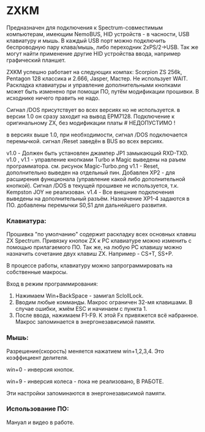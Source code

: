 # ZXKM

Предназначен для подключения к Spectrum-совместимым компьютерам, имеющим NemoBUS, HID устройств - 
в часности, USB клавиатуру и мышь. В каждый USB порт можно подключить беспроводную пару клава/мышь, 
либо переходник 2xPS/2->USB.
Так же могут найти применение другие HID устройства ввода, например графический планшет.

ZXKM успешно работает на следующих компах: Scorpion ZS 256k, Pentagon 128 классика и 2.666, Jasper, Мастер. 
Не использует WAIT. 
Раскладка клавиатуры и управление дополнительными кнопками может быть изменено при помощи ПО, путём модификации прошивки. 
В исходнике ничего править не надо.

 Сигнал /DOS присутствует во всех версиях но не используется.
 в версии 1.0 он сразу заходит на вывод EPM7128. Подключение к оригинальному ZX, 
 без модификации платы # НЕДОПУСТИМО !
 
 в версиях выше 1.0, при необходимости, сигнал /DOS подключается перемычкой. 
 сигнал /Reset заведён в BUS во всех версиях.

v1.0 - Должен быть установлен джампер JP1 замыкающий RXD-TXD. 
v1.0 , v1.1 - управление кнопками Тurbo и Magic выведены на раъем программатора. см. рисунок Magic-Turbo.png
v1.1 - Reset, дополнительно выведен на отдельный пин. Добавлен XP2 - для расширения 
       функционала (управление какой либо дополнительной кнопкой).
	   Сигнал /DOS в текущей прошивке не используется, т.к. Kempston JOY не реализован. 
v1.4 - Все внешние подключения выведены на дополнительный разъём. Назначение XP1-4 задаются в ПО.
	   добавлены перемычки S0,S1 для дальнейшего развития.

### Клавиатура:
Прошивка "по умолчанию" содержит раскладку всех основных клавиш ZX Spectrum. 
Привязку кнопок ZX к РС клавиатуре можно изменить с помощью прилагаемого ПО.
Так же, на любую РС клавишу можно назначить сочетание двух клавиш ZX. Например - СS+T, SS+P.

В процессе работы, клавиатуру можно запрограммировать на собственные макросы.

Вход в режим программирования:
1. Нажимаем Win+BackSpace - замигал SclollLock.
2. Вводим любые комманды. Макрос ограничен 32-мя клавишами.
   В случае ошибки, жмём ESC и начинаем с пункта 1.
3. После ввода, нажимаем F1-F9. К этой Fх привяжется всё набранное.
Макрос запоминается в энергонезависимой памяти.
  
### Мышь: 

Разрешение(скорость) меняется нажатием win+1,2,3,4. Это коэффициент делителя.

win+0 - инверсия кнопок.

win+9 - инверсия колеса - пока не реализовано, В РАБОТЕ.

Эти настройки запоминаются в энергонезависимой памяти.

### Использование ПО:
Мануал и видео в работе.


